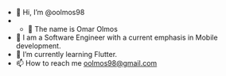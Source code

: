 - 👋 Hi, I’m @oolmos98
- - 👋 The name is Omar Olmos
- 👀 I am a Software Engineer with a current emphasis in Mobile development.
- 🌱 I’m currently learning Flutter.
- 📫 How to reach me oolmos98@gmail.com

<!---
oolmos98/oolmos98 is a ✨ special ✨ repository because its `README.md` (this file) appears on your GitHub profile.
You can click the Preview link to take a look at your changes.
--->
